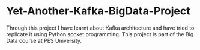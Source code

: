 # Yet-Another-Kafka-BigData-Project
Through this project I have learnt about Kafka architecture and have tried to replicate it using Python socket programming. This project is part of the Big Data course at PES University.
